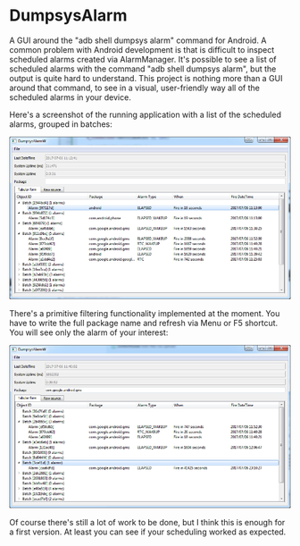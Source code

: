# DumpsysAlarm
A GUI around the "adb shell dumpsys alarm" command for Android.
A common problem with Android development is that is difficult to inspect scheduled alarms created via AlarmManager. It's possible to see a list of scheduled alarms with the command "adb shell dumpsys alarm", but the output is quite hard to understand.
This project is nothing more than a GUI around that command, to see in a visual, user-friendly way all of the scheduled alarms in your device.

Here's a screenshot of the running application with a list of the scheduled alarms, grouped in batches:

![Screenshot 1](https://github.com/Dottorhouse/DumpsysAlarm/blob/master/images/Screen_001.png)

There's a primitive filtering functionality implemented at the moment. You have to write the full package name and refresh via Menu or F5 shortcut. You will see only the alarm of your interest:

![Screenshot 2](https://github.com/Dottorhouse/DumpsysAlarm/blob/master/images/Screen_002.png)

Of course there's still a lot of work to be done, but I think this is enough for a first version. At least you can see if your scheduling worked as expected.
